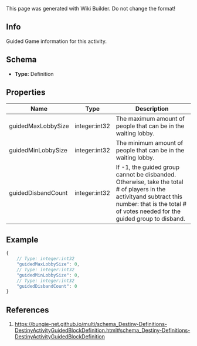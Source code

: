 <span class="wiki-builder">This page was generated with Wiki Builder. Do not change the format!</span>

## Info
Guided Game information for this activity.

## Schema
* **Type:** Definition

## Properties
Name | Type | Description
---- | ---- | -----------
guidedMaxLobbySize | integer:int32 | The maximum amount of people that can be in the waiting lobby.
guidedMinLobbySize | integer:int32 | The minimum amount of people that can be in the waiting lobby.
guidedDisbandCount | integer:int32 | If -1, the guided group cannot be disbanded.  Otherwise, take the total # of players in the activityand subtract this number: that is the total # of votes needed for the guided group to disband.

## Example
```javascript
{
    // Type: integer:int32
    "guidedMaxLobbySize": 0,
    // Type: integer:int32
    "guidedMinLobbySize": 0,
    // Type: integer:int32
    "guidedDisbandCount": 0
}

```

## References
1. https://bungie-net.github.io/multi/schema_Destiny-Definitions-DestinyActivityGuidedBlockDefinition.html#schema_Destiny-Definitions-DestinyActivityGuidedBlockDefinition
